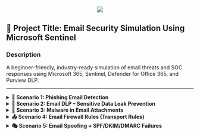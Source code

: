 
<h1 align="center">
    <img src="https://readme-typing-svg.herokuapp.com/?font=Righteous&size=35&color=2ea44f&center=true&vCenter=true&width=500&height=70&duration=2000&lines=Email+Security+Simulation+Project+;" />
</h1>

## 🔐 Project Title: Email Security Simulation Using Microsoft Sentinel

### Description
A beginner-friendly, industry-ready simulation of email threats and SOC responses using Microsoft 365, Sentinel, Defender for Office 365, and Purview DLP.

---

<details>
<summary><strong>📧 Scenario 1: Phishing Email Detection</strong></summary>

${{\color{Goldenrod}\large{	extsf{Scenario Summary}}}}\$  
A spoofed email tricks an employee to click a link, redirecting them to a fake login page. Defender flags the link, Sentinel detects it.

**📩 Sample Email**  
From: hr-support@payroll-verify-alert.com  
To: finance_dept@company.com  
Subject: Urgent: Action Required to Release Salary  

**❌ Red Flags**  
- Suspicious domain  
- Urgent tone  
- Fake hyperlink  

**🪵 Sample Log**
```plaintext
Timestamp | AlertType | Subject | Recipient | SenderFromAddress | ThreatType
2025-06-15 11:14:33 | ALERT | Urgent: Action Required to Release Salary | finance_dept@company.com | hr-support@payroll-verify-alert.com | URL Phishing
```
**🔍 KQL Detection**
```kql
PhishingLog_CL
| where AlertType == "ALERT"
| where Subject has_any("Urgent", "Action", "Suspension")
| extend DomainCheck = iif(SenderFromAddress endswith "@company.com", "Trusted", "Suspicious")
| project TimeGenerated=Timestamp, Recipient, SenderFromAddress, Subject, DomainCheck, ThreatType
```

${{\color{LightSkyBlue}\large{	extsf{MITRE ATT&CK}}}}\$  
- T1566.001: Spearphishing via Service  
- T1585.001: Email Spoofing  

</details>

<details>
<summary><strong>🔐 Scenario 2: Email DLP – Sensitive Data Leak Prevention</strong></summary>

${{\color{Goldenrod}\large{	extsf{Scenario Summary}}}}\$  
An employee sends a spreadsheet with SSNs and card data to a third-party vendor.

**📩 Sample Email**  
From: maria.lopez@company.com  
To: external_vendor@partners.com  
Subject: Client Data Sheet – Urgent  
Attachment: client_records.xlsx  

**🪵 Sample Log**
```plaintext
Timestamp | Sender | Recipient | AttachmentName | DataTypeDetected | PolicyViolated
2025-06-16 09:12:45 | maria.lopez@company.com | external_vendor@partners.com | client_records.xlsx | SSN, Credit Card Number | External Email with PII
```

**🔍 KQL Detection**
```kql
DLPLog_CL
| where DataTypeDetected has_any ("SSN", "Credit Card", "Confidential")
| where Recipient !endswith "@company.com"
| extend SenderDomain = extract("@(.*)", 1, Sender)
| project Timestamp, Sender, SenderDomain, Recipient, DataTypeDetected, PolicyViolated
```

${{\color{LightSkyBlue}\large{	extsf{MITRE ATT&CK}}}}\$  
- T1041: Exfiltration Over C2 Channel  
- T1537: Transfer Data to Cloud  
</details>

<details>
<summary><strong>🦠 Scenario 3: Malware in Email Attachments</strong></summary>

${{\color{Goldenrod}\large{	extsf{Scenario Summary}}}}\$  
An attacker sends a PDF with an embedded macro to drop malware.

**🪵 Sample Log**
```plaintext
Timestamp | Sender | Attachment | MalwareDetected | SandboxResult | ActionTaken
2025-06-17 10:32:22 | unknown@freemail.ru | Invoice_1090.pdf | TrojanDownloader | Detonated & Confirmed | Quarantined
```

**🔍 KQL Detection**
```kql
EmailAttachmentInfo
| where MalwareDetected != ""
| where SandboxResult contains "Confirmed"
| project Timestamp, Sender, Attachment, MalwareDetected, ActionTaken
```

${{\color{LightSkyBlue}\large{	extsf{MITRE ATT&CK}}}}\$  
- T1204.002: Malicious File Execution  
- T1059.005: Visual Basic Macros  
</details>

<details>
<summary><strong>📤 Scenario 4: Email Firewall Rules (Transport Rules)</strong></summary>

${{\color{Goldenrod}\large{	extsf{Scenario Summary}}}}\$  
A rule blocks outgoing mail that includes banned terms or domains.

**🪵 Example Transport Rule**  
- Block outbound messages if subject contains "bank credentials"  
- Block to domains like gmail.com if PII is found

**🔍 KQL Insight (via TransportRuleLog_CL)**
```kql
TransportRuleLog_CL
| where RuleName has "Block External with PII"
| where Action == "Reject"
| project Timestamp, Sender, Recipient, RuleName, TriggerTerms
```

${{\color{LightSkyBlue}\large{	extsf{Use Cases}}}}\$  
- Prevent leakage of internal financials  
- Block known risky domains  
</details>

<details>
<summary><strong>🎭 Scenario 5: Email Spoofing + SPF/DKIM/DMARC Failures</strong></summary>

${{\color{Goldenrod}\large{	extsf{Scenario Summary}}}}\$  
Spoofed email pretending to be the CEO bypasses M365 mail filters due to missing DNS authentication.

**🪵 Sample Log**
```plaintext
Timestamp | Sender | SPFResult | DKIMResult | DMARCResult | Action
2025-06-18 08:45:01 | ceo@company.com | fail | fail | fail | Quarantined
```

**🔍 KQL Detection**
```kql
EmailEvents
| where SPFResult == "fail" or DKIMResult == "fail" or DMARCResult == "fail"
| where Sender endswith "@company.com"
| project Timestamp, Sender, SPFResult, DKIMResult, DMARCResult, Action
```

${{\color{LightSkyBlue}\large{	extsf{MITRE ATT&CK}}}}\$  
- T1585.002: Email Address Spoofing  
- T1566.001: Spearphishing  
</details>
